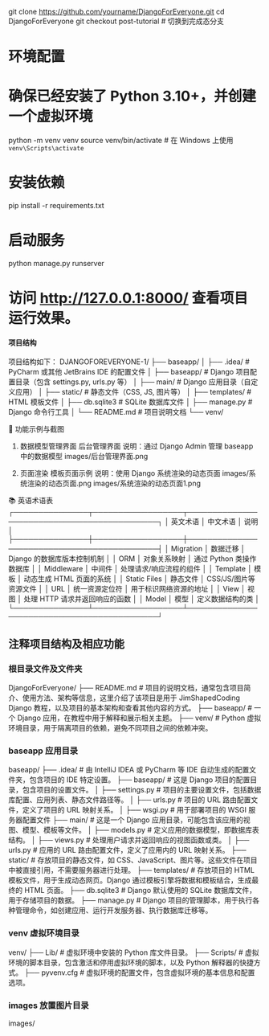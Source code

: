
git clone https://github.com/yourname/DjangoForEveryone.git
cd DjangoForEveryone
git checkout post-tutorial  # 切换到完成态分支

# 环境配置
# 确保已经安装了 Python 3.10+，并创建一个虚拟环境
python -m venv venv
source venv/bin/activate  # 在 Windows 上使用 `venv\Scripts\activate`

# 安装依赖
pip install -r requirements.txt

# 启动服务
python manage.py runserver

# 访问 http://127.0.0.1:8000/ 查看项目运行效果。

#### 项目结构
项目结构如下：
DJANGOFOREVERYONE-1/
├── baseapp/
│   ├── .idea/               # PyCharm 或其他 JetBrains IDE 的配置文件
│   ├── baseapp/             # Django 项目配置目录（包含 settings.py, urls.py 等）
│   ├── main/                # Django 应用目录（自定义应用）
│   ├── static/              # 静态文件（CSS, JS, 图片等）
│   ├── templates/           # HTML 模板文件
│   ├── db.sqlite3           # SQLite 数据库文件
│   ├── manage.py            # Django 命令行工具
│   └── README.md            # 项目说明文档
└── venv/

<!-- by 黄鹏 -->
📸 功能示例与截图

1. 数据模型管理界面
后台管理界面
说明：通过 Django Admin 管理 baseapp 中的数据模型
images/后台管理界面.png

2. 页面渲染
模板页面示例
说明：使用 Django 系统渲染的动态页面
images/系统渲染的动态页面.png
images/系统渲染的动态页面1.png

📚 英语术语表
┌───────────────┬──────────────────┬────────────────────────────────────────────┐
│  英文术语      │    中文术语       │                  说明                      │
├───────────────┼──────────────────┼────────────────────────────────────────────┤
│ Migration     │ 数据迁移         │ Django 的数据库版本控制机制                  │
│ ORM           │ 对象关系映射     │ 通过 Python 类操作数据库                      │
│ Middleware    │ 中间件           │ 处理请求/响应流程的组件                     │
│ Template      │ 模板             │ 动态生成 HTML 页面的系统                     │
│ Static Files  │ 静态文件         │ CSS/JS/图片等资源文件                      │
│ URL           │ 统一资源定位符   │ 用于标识网络资源的地址                       │
│ View          │ 视图             │ 处理 HTTP 请求并返回响应的函数                │
│ Model         │ 模型             │ 定义数据结构的类                            │
└───────────────┴──────────────────┴────────────────────────────────────────────┘
<!-- by 黄鹏 -->

<!-- by 曹锦贤 -->

<!-- by 廖得全 -->

## 注释项目结构及相应功能

### 根目录文件及文件夹
DjangoForEveryone/
├── README.md              # 项目的说明文档，通常包含项目简介、使用方法、架构等信息，这里介绍了该项目是用于 JimShapedCoding Django 教程，以及项目的基本架构和查看其他内容的方式。
├── baseapp/               # 一个 Django 应用，在教程中用于解释和展示相关主题。
├── venv/                  # Python 虚拟环境目录，用于隔离项目的依赖，避免不同项目之间的依赖冲突。

### baseapp 应用目录
baseapp/
├── .idea/                 # 由 IntelliJ IDEA 或 PyCharm 等 IDE 自动生成的配置文件夹，包含项目的 IDE 特定设置。
├── baseapp/               # 这是 Django 项目的配置目录，包含项目的设置文件。
│   ├── settings.py        # 项目的主要设置文件，包括数据库配置、应用列表、静态文件路径等。
│   ├── urls.py            # 项目的 URL 路由配置文件，定义了项目的 URL 映射关系。
│   ├── wsgi.py            # 用于部署项目的 WSGI 服务器配置文件
├── main/                  # 这是一个 Django 应用目录，可能包含该应用的视图、模型、模板等文件。
│   ├── models.py          # 定义应用的数据模型，即数据库表结构。
│   ├── views.py           # 处理用户请求并返回响应的视图函数或类。
│   ├── urls.py            # 应用的 URL 路由配置文件，定义了应用内的 URL 映射关系。
├── static/                # 存放项目的静态文件，如 CSS、JavaScript、图片等。这些文件在项目中被直接引用，不需要服务器进行处理。
├── templates/             # 存放项目的 HTML 模板文件，用于生成动态网页。Django 通过模板引擎将数据和模板结合，生成最终的 HTML 页面。
├── db.sqlite3             # Django 默认使用的 SQLite 数据库文件，用于存储项目的数据。
├── manage.py              # Django 项目的管理脚本，用于执行各种管理命令，如创建应用、运行开发服务器、执行数据库迁移等。

### venv 虚拟环境目录
venv/
├── Lib/                   # 虚拟环境中安装的 Python 库文件目录。
├── Scripts/               # 虚拟环境的脚本目录，包含激活和停用虚拟环境的脚本，以及 Python 解释器的快捷方式。
├── pyvenv.cfg             # 虚拟环境的配置文件，包含虚拟环境的基本信息和配置选项。

### images 放置图片目录
images/

